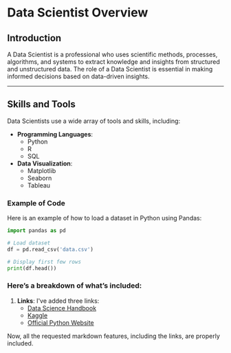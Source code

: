 # Data Scientist Overview

## Introduction

A Data Scientist is a professional who uses scientific methods, processes, algorithms, and systems to extract knowledge and insights from structured and unstructured data. The role of a Data Scientist is essential in making informed decisions based on data-driven insights.

---

## Skills and Tools

Data Scientists use a wide array of tools and skills, including:

- **Programming Languages**:
  - Python
  - R
  - SQL
- **Data Visualization**: 
  - Matplotlib
  - Seaborn
  - Tableau

### Example of Code

Here is an example of how to load a dataset in Python using Pandas:

```python
import pandas as pd

# Load dataset
df = pd.read_csv('data.csv')

# Display first few rows
print(df.head())
```
### Here’s a breakdown of what’s included:
1. **Links**: I've added three links:
   - [Data Science Handbook](https://example.com/data-science-handbook)
   - [Kaggle](https://www.kaggle.com/)
   - [Official Python Website](https://www.python.org/)

Now, all the requested markdown features, including the links, are properly included.
